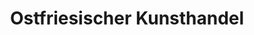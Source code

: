 ---
title: "Ostfriesischer Kunsthandel"
url: /uplengen/ostfriesischer-kunsthandel/
shop: Antiquitäten
---